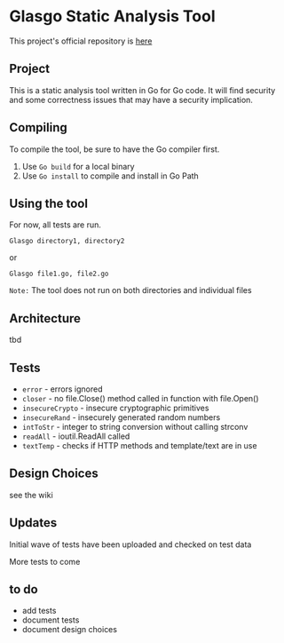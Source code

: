 # Glasgo Static Analysis Tool

This project's official repository is [here](https://github.com/ttarvis/glasgo)

## Project

This is a static analysis tool written in Go for Go code.  It will find security and some correctness issues that may have a 
security implication.

## Compiling

To compile the tool, be sure to have the Go compiler first.

1. Use `Go build` for a local binary
2. Use `Go install` to compile and install in Go Path

## Using the tool

For now, all tests are run.

~~~
Glasgo directory1, directory2
~~~

or

~~~
Glasgo file1.go, file2.go
~~~

`Note:` The tool does not run on both directories and individual files

## Architecture

tbd

## Tests

* `error` - errors ignored
* `closer` - no file.Close() method called in function with file.Open()
* `insecureCrypto` - insecure cryptographic primitives
* `insecureRand` - insecurely generated random numbers
* `intToStr` - integer to string conversion without calling strconv
* `readAll` - ioutil.ReadAll called
* `textTemp` - checks if HTTP methods and template/text are in use

## Design Choices

see the wiki

## Updates

Initial wave of tests have been uploaded and checked on test data

More tests to come

## to do

* add tests
* document tests
* document design choices

